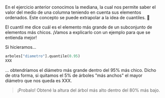 En el ejercicio anterior conocimos la mediana, la cual nos permite saber el valor del medio de una columna teniendo en cuenta sus elementos ordenados. Este concepto se puede extrapolar a la idea de cuantiles. :eyes:

El cuantil me dice cuál es el elemento más grande de un subconjunto de elementos más chicos. ¡Vamos a explicarlo con un ejemplo para que se entienda mejor!

Si hicieramos...

```python
arboles["diametro"].quantile(0.95)
XXX
```

... obtendríamos el diámetro más grande dentro del 95% más chico. Dicho de otra forma, si quitamos el 5% de árboles "más anchos" el mayor diámetro que nos queda es XXX. 

> ¡Probalo! Obtené la altura del árbol más alto dentro del 80% más bajo.


